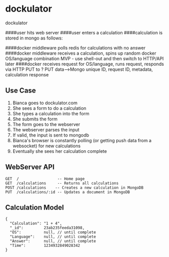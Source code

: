 dockulator
==========

dockulator

####user hits web server
####user enters a calculation
####calculation is stored in mongo as follows:

####docker middleware polls redis for calculations with no answer
####docker middleware receives a calculation, spins up random docker OS/language combination
MVP - use shell-out and then switch to HTTP/API later
####docker receives request for OS/language, runs request, responds via HTTP PUT to ?
    PUT data-->Mongo unique ID, request ID, metadata, calculation response

## Use Case

1. Bianca goes to dockulator.com
1. She sees a form to do a calculation
2. She types a calculation into the form
3. She submits the form
  1. The form goes to the webserver
  2. The webserver parses the input
  3. If valid, the input is sent to mongodb
4. Bianca's browser is constantly polling (or getting push data from a websocket) for new calculations
5. Eventually she sees her calculation complete

## WebServer API

    GET  /                 -- Home page
    GET  /calculations     -- Returns all calculations
    POST /calculations    -- Creates a new calculation in MongoDB
    PUT  /calculations/:id -- Updates a document in MongoDB


## Calculation Model

    {
      "Calculation": "1 + 4",
      "_id":         23ab235feeda31098,
      "OS":          null, // until complete
      "Language":    null, // until complete
      "Answer":      null, // until complete
      "Time":        1234932849028342
    }
